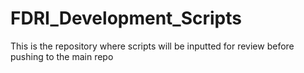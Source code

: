 # FDRI_Development_Scripts
This is the repository where scripts will be inputted for review before pushing to the main repo 
